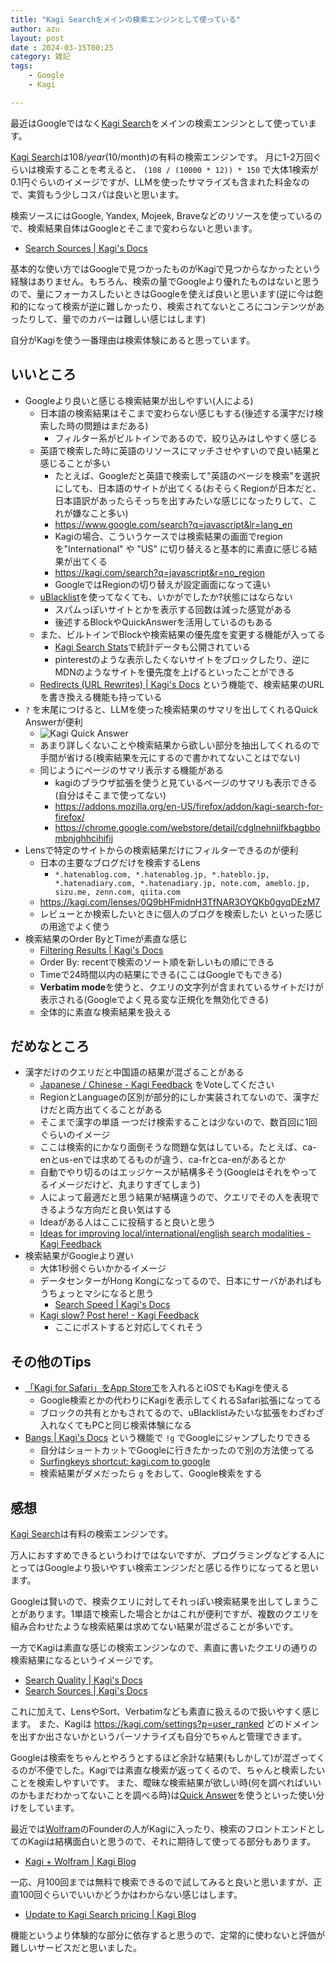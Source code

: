```yaml
---
title: "Kagi Searchをメインの検索エンジンとして使っている"
author: azu
layout: post
date : 2024-03-15T00:25
category: 雑記
tags:
    - Google
    - Kagi

---
```


最近はGoogleではなく[Kagi Search](https://kagi.com/)をメインの検索エンジンとして使っています。

[Kagi Search](https://kagi.com/)は$108/year($10/month)の有料の検索エンジンです。
月に1-2万回ぐらいは検索することを考えると、 `(108 / (10000 * 12)) * 150` で大体1検索が0.1円ぐらいのイメージですが、LLMを使ったサマライズも含まれた料金なので、実質もう少しコスパは良いと思います。

検索ソースにはGoogle, Yandex, Mojeek, Braveなどのリソースを使っているので、検索結果自体はGoogleとそこまで変わらないと思います。

- [Search Sources | Kagi's Docs](https://help.kagi.com/kagi/search-details/search-sources.html)

基本的な使い方ではGoogleで見つかったものがKagiで見つからなかったという経験はありません。もちろん、検索の量でGoogleより優れたものはないと思うので、量にフォーカスしたいときはGoogleを使えば良いと思います(逆に今は飽和的になって検索が逆に難しかったり、検索されてないところにコンテンツがあったりして、量でのカバーは難しい感じはします)

自分がKagiを使う一番理由は検索体験にあると思っています。

## いいところ

- Googleより良いと感じる検索結果が出しやすい(人による)
    - 日本語の検索結果はそこまで変わらない感じもする(後述する漢字だけ検索した時の問題はまだある)
      - フィルター系がビルトインであるので、絞り込みはしやすく感じる
    - 英語で検索した時に英語のリソースにマッチさせやすいので良い結果と感じることが多い
        - たとえば、Googleだと英語で検索して"英語のページを検索"を選択にしても、日本語のサイトが出てくる(おそらくRegionが日本だと、日本語訳があったらそっちを出すみたいな感じになったりして、これが嫌なこと多い)
        - https://www.google.com/search?q=javascript&lr=lang_en
        - Kagiの場合、こういうケースでは検索結果の画面でregionを"International" や "US" に切り替えると基本的に素直に感じる結果が出てくる
        - https://kagi.com/search?q=javascript&r=no_region
        - GoogleではRegionの切り替えが設定画面になって遠い
    - [uBlacklist](https://github.com/iorate/ublacklist)を使ってなくても、いかがでしたか?状態にはならない
        - スパムっぽいサイトとかを表示する回数は減った感覚がある
        - 後述するBlockやQuickAnswerを活用しているのもある
    - また、ビルトインでBlockや検索結果の優先度を変更する機能が入ってる
        - [Kagi Search Stats](https://kagi.com/stats?stat=leaderboard)で統計データも公開されている
        - pinterestのような表示したくないサイトをブロックしたり、逆にMDNのようなサイトを優先度を上げるといったことができる
    - [Redirects (URL Rewrites) | Kagi's Docs](https://help.kagi.com/kagi/features/redirects.html) という機能で、検索結果のURLを書き換える機能も持っている
- `?` を末尾につけると、LLMを使った検索結果のサマリを出してくれるQuick Answerが便利
    - ![Kagi Quick Answer](https://efcl.info/wp-content/uploads/2024/03/15-1710429999.png)
    - あまり詳しくないことや検索結果から欲しい部分を抽出してくれるので手間が省ける(検索結果を元にするので書かれてないことはでない)
    - 同じようにページのサマリ表示する機能がある
        - kagiのブラウザ拡張を使うと見ているページのサマリも表示できる(自分はそこまで使ってない)
        - https://addons.mozilla.org/en-US/firefox/addon/kagi-search-for-firefox/
        - https://chrome.google.com/webstore/detail/cdglnehniifkbagbbombnjghhcihifij
- Lensで特定のサイトからの検索結果だけにフィルターできるのが便利
    - 日本の主要なブログだけを検索するLens
        - `*.hatenablog.com, *.hatenablog.jp, *.hateblo.jp, *.hatenadiary.com, *.hatenadiary.jp, note.com, ameblo.jp, sizu.me, zenn.com, qiita.com`
    - https://kagi.com/lenses/0Q9bHFmidnH3TfNAR3OYQKb0gyqDEzM7
    - レビューとか検索したいときに個人のブログを検索したい といった感じの用途でよく使う
- 検索結果のOrder ByとTimeが素直な感じ
    - [Filtering Results | Kagi's Docs](https://help.kagi.com/kagi/features/filtering-results.html)
    - Order By: recentで検索のソート順を新しいもの順にできる
    - Timeで24時間以内の結果にできる(ここはGoogleでもできる)
    - **Verbatim mode**を使うと、クエリの文字列が含まれているサイトだけが表示される(Googleでよく見る変な正規化を無効化できる)
    - 全体的に素直な検索結果を扱える

## だめなところ

- 漢字だけのクエリだと中国語の結果が混ざることがある
    - [Japanese / Chinese - Kagi Feedback](https://kagifeedback.org/d/2118-japanese-chinese/7) をVoteしてください
    - RegionとLanguageの区別が部分的にしか実装されてないので、漢字だけだと両方出てくることがある
    - そこまで漢字の単語 一つだけ検索することは少ないので、数百回に1回ぐらいのイメージ
    - ここは検索的にかなり面倒そうな問題な気はしている。たとえば、ca-enとus-enでは求めてるものが違う、ca-frとca-enがあるとか
    - 自動でやり切るのはエッジケースが結構多そう(Googleはそれをやってるイメージだけど、丸まりすぎてしまう)
    - 人によって最適だと思う結果が結構違うので、クエリでその人を表現できるような方向だと良い気はする
    - Ideaがある人はここに投稿すると良いと思う
    - [Ideas for improving local/international/english search modalities - Kagi Feedback](https://kagifeedback.org/d/3022-ideas-for-improving-localinternationalenglish-search-modalities)
- 検索結果がGoogleより遅い
    - 大体1秒弱ぐらいかかるイメージ
    - データセンターがHong Kongになってるので、日本にサーバがあればもうちょっとマシになると思う
        - [Search Speed | Kagi's Docs](https://help.kagi.com/kagi/search-details/search-speed.html#data-center-locations)
    - [Kagi slow? Post here! - Kagi Feedback](https://kagifeedback.org/d/183-kagi-slow-post-here/91)
        - ここにポストすると対応してくれそう

## その他のTips

- [「Kagi for Safari」をApp Storeで](https://apps.apple.com/jp/app/kagi-for-safari/id1622835804)を入れるとiOSでもKagiを使える
    - Google検索とかの代わりにKagiを表示してくれるSafari拡張になってる
    - ブロックの共有とかもされてるので、uBlacklistみたいな拡張をわざわざ入れなくてもPCと同じ検索体験になる
- [Bangs | Kagi's Docs](https://help.kagi.com/kagi/features/bangs.html#bangs) という機能で `!g` でGoogleにジャンプしたりできる
    - 自分はショートカットでGoogleに行きたかったので別の方法使ってる
    - [Surfingkeys shortcut: kagi.com to google](https://gist.github.com/azu/2f0d47d4d800fb02fda0ba64c2f076dd)
    - 検索結果がダメだったら `g` をおして、Google検索をする
    

## 感想

[Kagi Search](https://kagi.com/)は有料の検索エンジンです。

万人におすすめできるというわけではないですが、プログラミングなどする人にとってはGoogleより扱いやすい検索エンジンだと感じる作りになってると思います。

Googleは賢いので、検索クエリに対してそれっぽい検索結果を出してしまうことがあります。1単語で検索した場合とかはこれが便利ですが、複数のクエリを組み合わせたような検索結果は求めてない結果が混ざることが多いです。

一方でKagiは素直な感じの検索エンジンなので、素直に書いたクエリの通りの検索結果になるというイメージです。

- [Search Quality | Kagi's Docs](https://help.kagi.com/kagi/search-details/search-quality.html)
- [Search Sources | Kagi's Docs](https://help.kagi.com/kagi/search-details/search-sources.html)

これに加えて、LensやSort、Verbatimなども素直に扱えるので扱いやすく感じます。
また、Kagiは https://kagi.com/settings?p=user_ranked どのドメインを出すか出さないかというパーソナライズも自分でちゃんと管理できます。

Googleは検索をちゃんとやろうとするほど余計な結果(もしかして)が混ざってくるのが不便でした。Kagiでは素直な検索が返ってくるので、ちゃんと検索したいことを検索しやすいです。
また、曖昧な検索結果が欲しい時(何を調べればいいのかもまだわかってないことを調べる時)は[Quick Answer](https://help.kagi.com/kagi/ai/quick-answer.html)を使うといった使い分けをしています。

最近では[Wolfram](https://www.wolframalpha.com/)のFounderの人がKagiに入ったり、検索のフロントエンドとしてのKagiは結構面白いと思うので、それに期待して使ってる部分もあります。

- [Kagi + Wolfram | Kagi Blog](https://blog.kagi.com/kagi-wolfram)

一応、月100回までは無料で検索できるので試してみると良いと思いますが、正直100回ぐらいでいいかどうかはわからない感じはします。

- [Update to Kagi Search pricing | Kagi Blog](https://blog.kagi.com/update-kagi-search-pricing)

機能というより体験的な部分に依存すると思うので、定常的に使わないと評価が難しいサービスだと思いました。
